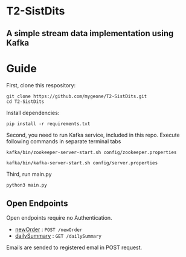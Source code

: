# T2-SistDits
## A simple stream data implementation using Kafka 

# Guide
First, clone this respository:
```
git clone https://github.com/mygeone/T2-SistDits.git
cd T2-SistDits
```
Install dependencies:
```
pip install -r requirements.txt
```
Second, you need to run Kafka service, included in this repo.
Execute following commands in separate terminal tabs
```
kafka/bin/zookeeper-server-start.sh config/zookeeper.properties
```
```
kafka/bin/kafka-server-start.sh config/server.properties
```
 Third, run main.py
 ```
 python3 main.py
 ```
 ## Open Endpoints

Open endpoints require no Authentication.

* [newOrder](newOrder.md) : `POST /newOrder`
* [dailySummary](dailySummary.md) : `GET /dailySummary`

Emails are sended to registered emal in POST request.
